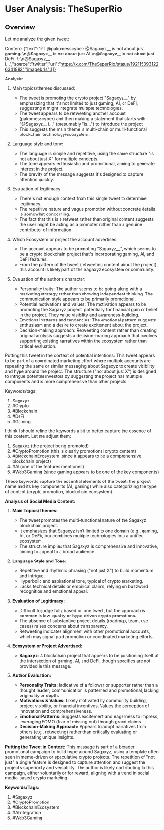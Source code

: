 # User Analysis: TheSuperRio

## Overview

<think>
Let me analyze the given tweet:

Content:
{"text":"RT @pakomesscyber: @Sagaxyz__ is not about just gaming. \n@Sagaxyz__ is not about just AI.\n@Sagaxyz__ is not about just DeFi. \n\n@Sagaxyz__ i…","source":"twitter","url":"https://x.com/TheSuperRio/status/1921153931226341882","imageUrls":[]}

Analysis:

1. Main topics/themes discussed:
   - The tweet is promoting the crypto project "Sagaxyz__" by emphasizing that it's not limited to just gaming, AI, or DeFi, suggesting it might integrate multiple technologies.
   - The tweet appears to be retweeting another account (pakomesscyber) and then making a statement that starts with "@Sagaxyz__ i…" (presumably "is…") to introduce the project.
   - This suggests the main theme is multi-chain or multi-functional blockchain technology/ecosystem.

2. Language style and tone:
   - The language is simple and repetitive, using the same structure "is not about just X" for multiple concepts.
   - The tone appears enthusiastic and promotional, aiming to generate interest in the project.
   - The brevity of the message suggests it's designed to capture attention quickly.

3. Evaluation of legitimacy:
   - There's not enough context from this single tweet to determine legitimacy.
   - The repetitive nature and vague promotion without concrete details is somewhat concerning.
   - The fact that this is a retweet rather than original content suggests the user might be acting as a promoter rather than a genuine contributor of information.

4. Which Ecosystem or project the account advertises:
   - The account appears to be promoting "Sagaxyz__", which seems to be a crypto blockchain project that's incorporating gaming, AI, and DeFi features.
   - From the pattern of the tweet (retweeting content about the project), this account is likely part of the Sagaxyz ecosystem or community.

5. Evaluation of the author's character:
   - Personality traits: The author seems to be going along with a marketing strategy rather than showing independent thinking. The communication style appears to be primarily promotional.
   - Potential motivations and values: The motivation appears to be promoting the Sagaxyz project, potentially for financial gain or belief in the project. They value visibility and awareness-building.
   - Emotional patterns and tendencies: The emotional pattern suggests enthusiasm and a desire to create excitement about the project.
   - Decision-making approach: Retweeting content rather than creating original analysis suggests a decision-making approach that involves supporting existing narratives within the ecosystem rather than critical evaluation.

Putting this tweet in the context of potential intentions:
This tweet appears to be part of a coordinated marketing effort where multiple accounts are repeating the same or similar messaging about Sagaxyz to create visibility and hype around the project. The structure ("not about just X") is designed to intrigue potential investors by suggesting the project has multiple components and is more comprehensive than other projects.

Keywords/tags:
1. Sagaxyz
2. #Crypto
3. #Blockchain
4. #DeFi
5. #Gaming

I think I should refine the keywords a bit to better capture the essence of this content. Let me adjust them:
1. Sagaxyz (the project being promoted)
2. #CryptoPromotion (this is clearly promotional crypto content)
3. #BlockchainEcosystem (since it appears to be a comprehensive blockchain project)
4. #AI (one of the features mentioned)
5. #Web3Gaming (since gaming appears to be one of the key components)

These keywords capture the essential elements of the tweet: the project name and its key components (AI, gaming) while also categorizing the type of content (crypto promotion, blockchain ecosystem).
</think>

**Analysis of Social Media Content:**

1. **Main Topics/Themes:**
   - The tweet promotes the multi-functional nature of the Sagaxyz blockchain project.
   - It emphasizes that Sagaxyz isn't limited to one domain (e.g., gaming, AI, or DeFi), but combines multiple technologies into a unified ecosystem.
   - The structure implies that Sagaxyz is comprehensive and innovative, aiming to appeal to a broad audience.

2. **Language Style and Tone:**
   - Repetitive and rhythmic phrasing ("not just X") to build momentum and intrigue.
   - Hyperbolic and aspirational tone, typical of crypto marketing.
   - Lacks technical details or empirical claims, relying on buzzword recognition and emotional appeal.

3. **Evaluation of Legitimacy:**
   - Difficult to judge fully based on one tweet, but the approach is common in low-quality or hype-driven crypto promotions.
   - The absence of substantive project details (roadmap, team, use cases) raises concerns about transparency.
   - Retweeting indicates alignment with other promotional accounts, which may signal paid promotion or coordinated marketing efforts.

4. **Ecosystem or Project Advertised:**
   - **Sagaxyz**: A blockchain project that appears to be positioning itself at the intersection of gaming, AI, and DeFi, though specifics are not provided in this message.

5. **Author Evaluation:**
   - **Personality Traits:** Indicative of a follower or supporter rather than a thought leader; communication is patterned and promotional, lacking originality or depth.
   - **Motivations & Values:** Likely motivated by community building, project visibility, or financial incentives. Values the perception of innovation and comprehensiveness.
   - **Emotional Patterns:** Suggests excitement and eagerness to impress, leveraging FOMO (fear of missing out) through grand claims.
   - **Decision-Making Approach:** Appears to adopt narratives from others (e.g., retweeting) rather than critically evaluating or generating unique insights.

**Putting the Tweet in Context:**
This message is part of a broader promotional campaign to build hype around Sagaxyz, using a template often seen in meme-driven or speculative crypto projects. The repetition of "not just" a single feature is designed to capture attention and suggest the project’s superiority and versatility. The author is likely contributing to this campaign, either voluntarily or for reward, aligning with a trend in social media-based crypto marketing.

**Keywords/Tags:**
1. #Sagaxyz  
2. #CryptoPromotion  
3. #BlockchainEcosystem  
4. #AIIntegration  
5. #Web3Gaming
---
